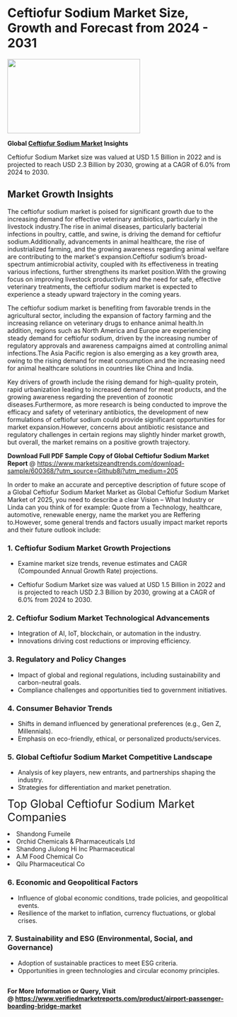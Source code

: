 <H1>Ceftiofur Sodium Market Size, Growth and Forecast from 2024 - 2031</H1><img class="aligncenter size-medium wp-image-584254" src="https://thirdeyenews.in/wp-content/uploads/2024/09/Global-Market-Research-300x168.jpeg" alt="" width="300" height="168" /><p><strong>Global&nbsp;<a href="https://www.marketsizeandtrends.com/download-sample/600368/?utm_source=Github8j?utm_medium=205">Ceftiofur Sodium Market</a> Insights</strong></p><p>Ceftiofur Sodium Market size was valued at USD 1.5 Billion in 2022 and is projected to reach USD 2.3 Billion by 2030, growing at a CAGR of 6.0% from 2024 to 2030.</p><p><h2>Market Growth Insights</h2> <p>The ceftiofur sodium market is poised for significant growth due to the increasing demand for effective veterinary antibiotics, particularly in the livestock industry.The rise in animal diseases, particularly bacterial infections in poultry, cattle, and swine, is driving the demand for ceftiofur sodium.Additionally, advancements in animal healthcare, the rise of industrialized farming, and the growing awareness regarding animal welfare are contributing to the market's expansion.Ceftiofur sodium’s broad-spectrum antimicrobial activity, coupled with its effectiveness in treating various infections, further strengthens its market position.With the growing focus on improving livestock productivity and the need for safe, effective veterinary treatments, the ceftiofur sodium market is expected to experience a steady upward trajectory in the coming years.</p> <p>The ceftiofur sodium market is benefiting from favorable trends in the agricultural sector, including the expansion of factory farming and the increasing reliance on veterinary drugs to enhance animal health.In addition, regions such as North America and Europe are experiencing steady demand for ceftiofur sodium, driven by the increasing number of regulatory approvals and awareness campaigns aimed at controlling animal infections.The Asia Pacific region is also emerging as a key growth area, owing to the rising demand for meat consumption and the increasing need for animal healthcare solutions in countries like China and India.</p> <p>Key drivers of growth include the rising demand for high-quality protein, rapid urbanization leading to increased demand for meat products, and the growing awareness regarding the prevention of zoonotic diseases.Furthermore, as more research is being conducted to improve the efficacy and safety of veterinary antibiotics, the development of new formulations of ceftiofur sodium could provide significant opportunities for market expansion.However, concerns about antibiotic resistance and regulatory challenges in certain regions may slightly hinder market growth, but overall, the market remains on a positive growth trajectory.</p> <p><span class=""><strong>Download Full PDF Sample Copy of Global Ceftiofur Sodium Market Report</strong> @ <a href="https://www.marketsizeandtrends.com/download-sample/600368/?utm_source=Github8j?utm_medium=205" target="_blank">https://www.marketsizeandtrends.com/download-sample/600368/?utm_source=Github8j?utm_medium=205</a></span></p><p>In order to make an accurate and perceptive description of future scope of a Global&nbsp;Ceftiofur Sodium Market Market as Global&nbsp;Ceftiofur Sodium Market Market of 2025, you need to describe a clear Vision &ndash; What Industry or Linda can you think of for example: Quote from a Technology, healthcare, automotive, renewable energy, name the market you are Reffering to.However, some general trends and factors usually impact market reports and their future outlook include:</p><h3>1.&nbsp;<strong>Ceftiofur Sodium Market Growth Projections</strong></h3><ul><li>Examine market size trends, revenue estimates and CAGR (Compounded Annual Growth Rate) projections.</li><li><p>Ceftiofur Sodium Market size was valued at USD 1.5 Billion in 2022 and is projected to reach USD 2.3 Billion by 2030, growing at a CAGR of 6.0% from 2024 to 2030.</p></li></ul><h3>2.&nbsp;<strong>Ceftiofur Sodium Market Technological Advancements</strong></h3><ul><li>Integration of AI, IoT, blockchain, or automation in the industry.</li><li>Innovations driving cost reductions or improving efficiency.</li></ul><h3>3.&nbsp;<strong>Regulatory and Policy Changes</strong></h3><ul><li>Impact of global and regional regulations, including sustainability and carbon-neutral goals.</li><li>Compliance challenges and opportunities tied to government initiatives.</li></ul><h3>4.&nbsp;<strong>Consumer Behavior Trends</strong></h3><ul><li>Shifts in demand influenced by generational preferences (e.g., Gen Z, Millennials).</li><li>Emphasis on eco-friendly, ethical, or personalized products/services.</li></ul><h3>5.&nbsp;<strong>Global Ceftiofur Sodium Market Competitive Landscape</strong></h3><ul><li>Analysis of key players, new entrants, and partnerships shaping the industry.</li><li>Strategies for differentiation and market penetration.</li></ul><p data-pm-slice="1 1 []"><span style="color: inherit; font-family: inherit; font-size: 25px;">Top Global Ceftiofur Sodium Market Companies</span></p><div class="" data-test-id=""><p><li>Shandong Fumeile</li><li> Orchid Chemicals & Pharmaceuticals Ltd</li><li> Shandong Jiulong Hi Inc Pharmaceutical</li><li> A.M Food Chemical Co</li><li> Qilu Pharmaceutical Co</li></p></div><h3>6.&nbsp;<strong>Economic and Geopolitical Factors</strong></h3><ul><li>Influence of global economic conditions, trade policies, and geopolitical events.</li><li>Resilience of the market to inflation, currency fluctuations, or global crises.</li></ul><h3>7.&nbsp;<strong>Sustainability and ESG (Environmental, Social, and Governance)</strong></h3><ul><li>Adoption of sustainable practices to meet ESG criteria.</li><li>Opportunities in green technologies and circular economy principles.</li></ul><h2><strong style="font-size: 14px;">For More Information or Query, Visit @&nbsp;</strong><a style="background-color: #ffffff; font-size: 14px;" href="https://www.marketsizeandtrends.com/report/ceftiofur-sodium-market/" target="_blank">https://www.verifiedmarketreports.com/product/airport-passenger-boarding-bridge-market</a></h2>